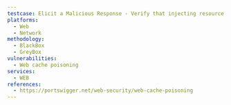```yaml
---
testcase: Elicit a Malicious Response - Verify that injecting resource URLs via unkeyed headers (e.g., X-Forwarded-Host) can change <script src="...">, leading to malicious JS inclusion. Web (HTTP/HTTPS) service
platforms: 
  - Web
  - Network
methodology: 
  - BlackBox
  - GreyBox
vulnerabilities:
  - Web cache poisoning
services:
  - WEB
references:
  - https://portswigger.net/web-security/web-cache-poisoning
---
```


